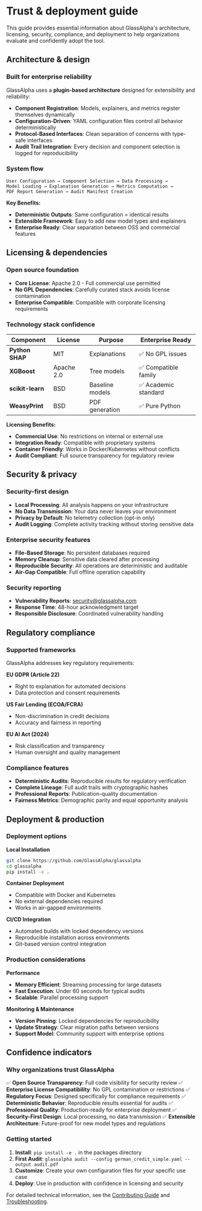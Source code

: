 # Trust & deployment guide

This guide provides essential information about GlassAlpha's architecture, licensing, security, compliance, and deployment to help organizations evaluate and confidently adopt the tool.

## Architecture & design

### Built for enterprise reliability

GlassAlpha uses a **plugin-based architecture** designed for extensibility and reliability:

- **Component Registration**: Models, explainers, and metrics register themselves dynamically
- **Configuration-Driven**: YAML configuration files control all behavior deterministically
- **Protocol-Based Interfaces**: Clean separation of concerns with type-safe interfaces
- **Audit Trail Integration**: Every decision and component selection is logged for reproducibility

### System flow

```
User Configuration → Component Selection → Data Processing →
Model Loading → Explanation Generation → Metrics Computation →
PDF Report Generation → Audit Manifest Creation
```

**Key Benefits:**

- **Deterministic Outputs**: Same configuration = identical results
- **Extensible Framework**: Easy to add new model types and explainers
- **Enterprise Ready**: Clear separation between OSS and commercial features

## Licensing & dependencies

### Open source foundation

- **Core License**: Apache 2.0 - Full commercial use permitted
- **No GPL Dependencies**: Carefully curated stack avoids license contamination
- **Enterprise Compatible**: Compatible with corporate licensing requirements

### Technology stack confidence

| Component        | License    | Purpose         | Enterprise Ready     |
| ---------------- | ---------- | --------------- | -------------------- |
| **Python SHAP**  | MIT        | Explanations    | ✅ No GPL issues     |
| **XGBoost**      | Apache 2.0 | Tree models     | ✅ Compatible family |
| **scikit-learn** | BSD        | Baseline models | ✅ Academic standard |
| **WeasyPrint**   | BSD        | PDF generation  | ✅ Pure Python       |

**Licensing Benefits:**

- **Commercial Use**: No restrictions on internal or external use
- **Integration Ready**: Compatible with proprietary systems
- **Container Friendly**: Works in Docker/Kubernetes without conflicts
- **Audit Compliant**: Full source transparency for regulatory review

## Security & privacy

### Security-first design

- **Local Processing**: All analysis happens on your infrastructure
- **No Data Transmission**: Your data never leaves your environment
- **Privacy by Default**: No telemetry collection (opt-in only)
- **Audit Logging**: Complete activity tracking without storing sensitive data

### Enterprise security features

- **File-Based Storage**: No persistent databases required
- **Memory Cleanup**: Sensitive data cleared after processing
- **Reproducible Security**: All operations are deterministic and auditable
- **Air-Gap Compatible**: Full offline operation capability

### Security reporting

- **Vulnerability Reports**: security@glassalpha.com
- **Response Time**: 48-hour acknowledgment target
- **Responsible Disclosure**: Coordinated vulnerability handling

## Regulatory compliance

### Supported frameworks

GlassAlpha addresses key regulatory requirements:

**EU GDPR (Article 22)**

- Right to explanation for automated decisions
- Data protection and consent requirements

**US Fair Lending (ECOA/FCRA)**

- Non-discrimination in credit decisions
- Accuracy and fairness in reporting

**EU AI Act (2024)**

- Risk classification and transparency
- Human oversight and quality management

### Compliance features

- **Deterministic Audits**: Reproducible results for regulatory verification
- **Complete Lineage**: Full audit trails with cryptographic hashes
- **Professional Reports**: Publication-quality documentation
- **Fairness Metrics**: Demographic parity and equal opportunity analysis

## Deployment & production

### Deployment options

**Local Installation**

```bash
git clone https://github.com/GlassAlpha/glassalpha
cd glassalpha
pip install -e .
```

**Container Deployment**

- Compatible with Docker and Kubernetes
- No external dependencies required
- Works in air-gapped environments

**CI/CD Integration**

- Automated builds with locked dependency versions
- Reproducible installation across environments
- Git-based version control integration

### Production considerations

**Performance**

- **Memory Efficient**: Streaming processing for large datasets
- **Fast Execution**: Under 60 seconds for typical audits
- **Scalable**: Parallel processing support

**Monitoring & Maintenance**

- **Version Pinning**: Locked dependencies for reproducibility
- **Update Strategy**: Clear migration paths between versions
- **Support Model**: Community support with enterprise options

## Confidence indicators

### Why organizations trust GlassAlpha

✅ **Open Source Transparency**: Full code visibility for security review
✅ **Enterprise License Compatibility**: No GPL contamination or restrictions
✅ **Regulatory Focus**: Designed specifically for compliance requirements
✅ **Deterministic Behavior**: Reproducible results essential for audits
✅ **Professional Quality**: Production-ready for enterprise deployment
✅ **Security-First Design**: Local processing, no data transmission
✅ **Extensible Architecture**: Future-proof for new model types and regulations

### Getting started

1. **Install**: `pip install -e .` in the packages directory
2. **First Audit**: `glassalpha audit --config german_credit_simple.yaml --output audit.pdf`
3. **Customize**: Create your own configuration files for your specific use case
4. **Deploy**: Use in production with confidence in licensing and security

For detailed technical information, see the [Contributing Guide](../reference/contributing.md) and [Troubleshooting](../reference/troubleshooting.md).
